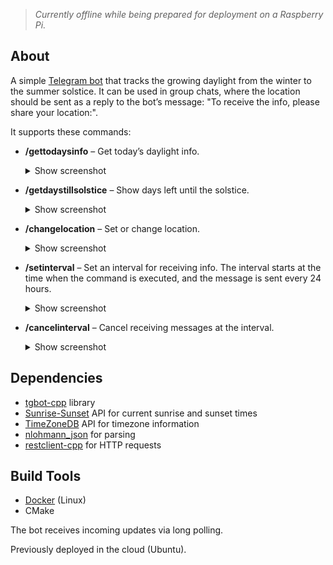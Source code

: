 > _Currently offline while being prepared for deployment on a Raspberry Pi._

## About
A simple [Telegram bot](https://t.me/DayIncreaseBot) that tracks the growing daylight from the winter to the summer solstice. It can be used in group chats, where the location should be sent as a reply to the bot’s message: "To receive the info, please share your location:".

It supports these commands:  
- **/gettodaysinfo** – Get today’s daylight info.  
  <details>
  <summary>Show screenshot</summary>
  
  ![/gettodaysinfo](screenshots/gettodaysinfo.png)
  </details>

- **/getdaystillsolstice** – Show days left until the solstice.  
  <details>
  <summary>Show screenshot</summary>
  
  ![/getdaystillsolstice](screenshots/getdaystillsolstice.png)
  </details>

- **/changelocation** – Set or change location.  
  <details>
  <summary>Show screenshot</summary>
  
  ![/changelocation](screenshots/changelocation.png)
  </details>

- **/setinterval** – Set an interval for receiving info. The interval starts at the time when the command is executed, and the message is sent every 24 hours.  
  <details>
  <summary>Show screenshot</summary>
  
  ![/setinterval](screenshots/setinterval.png)
  </details>

- **/cancelinterval** – Cancel receiving messages at the interval.  
  <details>
  <summary>Show screenshot</summary>
  
  ![/cancelinterval](screenshots/cancelinterval.png)
  </details>

## Dependencies
- [tgbot-cpp](https://github.com/reo7sp/tgbot-cpp) library  
- [Sunrise-Sunset](https://sunrise-sunset.org/api) API for current sunrise and sunset times  
- [TimeZoneDB](https://timezonedb.com/api) API for timezone information  
- [nlohmann_json](https://github.com/nlohmann/json) for parsing  
- [restclient-cpp](https://github.com/mrtazz/restclient-cpp) for HTTP requests  

## Build Tools
- [Docker](https://hub.docker.com/repository/docker/elsandbox/dayincreasebotcpp/tags) (Linux)  
- CMake  

The bot receives incoming updates via long polling.  

Previously deployed in the cloud (Ubuntu). 
